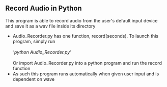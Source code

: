 ## Record Audio in Python
This program is able to record audio from the user's default input device and save it as a wav file inside its directory
- Audio_Recorder.py has one function, record(seconds). To launch this program, simply run <br> <br>
*'python Audio_Recorder.py'* <br> <br>
Or import Audio_Recorder.py into a python program and run the record function
- As such this program runs automatically when given user input and is dependent on wave


